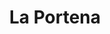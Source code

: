 ---
title: "La Portena"
url: /ciudad-autonoma-de-buenos-aires/la-portena-aguero/
shop: panadería
---